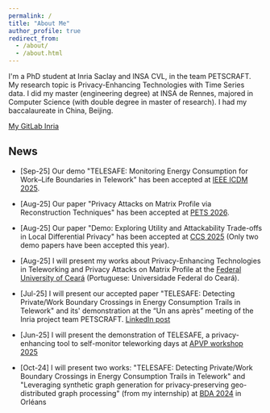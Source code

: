 ```yaml
---
permalink: /
title: "About Me"
author_profile: true
redirect_from: 
  - /about/
  - /about.html
---
```

I'm a PhD student at Inria Saclay and INSA CVL, in the team PETSCRAFT. My research topic is Privacy-Enhancing Technologies with Time Series data. I did my master (engineering degree) at INSA de Rennes, majored in Computer Science (with double degree in master of research). I had my baccalaureate in China, Beijing.

[My GitLab Inria](https://gitlab.inria.fr/users/haoying.zhang/projects)

News
------
* [Sep-25] Our demo "TELESAFE: Monitoring Energy Consumption for Work–Life Boundaries in Telework" has been accepted at [IEEE ICDM 2025](https://www3.cs.stonybrook.edu/~icdm2025/index.html).
* [Aug-25] Our paper "Privacy Attacks on Matrix Profile via Reconstruction Techniques" has been accepted at [PETS 2026](https://petsymposium.org/cfp26.php).

* [Aug-25] Our paper "Demo: Exploring Utility and Attackability Trade-offs in Local Differential Privacy" has been accepted at [CCS 2025](https://www.sigsac.org/ccs/CCS2025/) (Only two demo papers have been accepted this year).

* [Aug-25] I will present my works about Privacy-Enhancing Technologies in Teleworking and Privacy Attacks on Matrix Profile at the [Federal University of Ceará](https://www.ufc.br/) (Portuguese: Universidade Federal do Ceará).

* [Jul-25] I will present our accepted paper "TELESAFE: Detecting Private/Work Boundary Crossings in Energy Consumption Trails in Telework" and its' demonstration at the “Un ans après” meeting of the Inria project team PETSCRAFT. [LinkedIn post](https://www.linkedin.com/feed/update/urn:li:activity:7342846481134960640/)

* [Jun-25] I will present the demonstration of TELESAFE, a privacy-enhancing tool to self-monitor teleworking days at [APVP workshop 2025](https://apvp2025.sciencesconf.org/)

* [Oct-24] I will present two works: "TELESAFE: Detecting Private/Work Boundary Crossings in Energy Consumption Trails in Telework" and "Leveraging synthetic graph generation for privacy-preserving geo-distributed graph processing" (from my internship) at [BDA 2024](https://bda2024.sciencesconf.org/) in Orléans 
